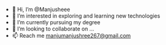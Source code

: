 - 👋 Hi, I’m @Manjusheee
- 👀 I’m interested in exploring and learning new technologies 
- 🌱 I’m currently pursuing my degree 
- 💞️ I’m looking to collaborate on ...
- 📫 Reach me manjumanjushree267@gmail.com


<!---
Manjusheee/Manjusheee is a ✨ special ✨ repository because its `README.md` (this file) appears on your GitHub profile.
You can click the Preview link to take a look at your changes.
--->
